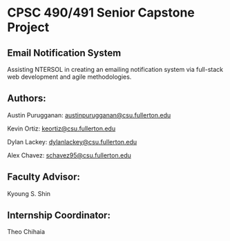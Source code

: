 # CPSC 490/491 Senior Capstone Project

## Email Notification System

Assisting NTERSOL in creating an emailing notification system via full-stack web development and agile methodologies.

## Authors:
Austin Purugganan: austinpurugganan@csu.fullerton.edu

Kevin Ortiz: keortiz@csu.fullerton.edu

Dylan Lackey: dylanlackey@csu.fullerton.edu

Alex Chavez: schavez95@csu.fullerton.edu

## Faculty Advisor:
Kyoung S. Shin

## Internship Coordinator:
Theo Chihaia
